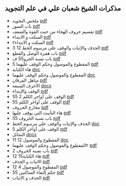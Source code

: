 ## مذكرات الشيخ شعبان علي في علم التجويد
- ملخص التجويد [pdf](Tajweed.pdf)
- باب السور [pdf](باب_السور.pdf)
- تقسيم حروف الهجاء من حيث القوة والضعف [pdf](تقسيم_حروف_الهجاء_من_حيث_القوة_والضعف.pdf)
- السكت و الابتداء [pdf](السكت_و_الابتداء.pdf)
- السكت و الابتداء٢ [pdf](السكت-و-الابتداء٢.pdf)
- 3  12 الحذف والإثبات والوقف على مرسوم الخط [pdf](3_-12_الحذف_والإثبات_والوقف_على_مرسوم_الخط.pdf)
- باب همزة الوصل والقطع [pdf](باب_همزة_الوصل_والقطع.pdf)
- باب نسبة الحرو55 ف [pdf](باب_نسبة_الحرو55_ف.pdf)
- 5 المقطوع والموصول وحكم الوقف عليهما [pdf](5_المقطوع_والموصول_وحكم_الوقف_عليهما.pdf)
- هاء الكناية [doc](هاء_الكناية.doc)
- المقطوع والموصول وحكم الوقف عليهما [doc](المقطوع_والموصول_وحكم_الوقف_عليهما.doc)
- مناهل الفرقان [pdf](مناهل-الفرقان.pdf)
- الأحرف السبعة [docx](الأحرف_السبعة.docx)
- الوقف والإبتداء [pdf](الوقف_والإبتداء.pdf)
- الوقف على أواخر الكلم 2 55    [pdf](الوقف_على_أواخر_الكلم_2-55_-_.pdf)
- 55 الوقف على أواخر الكلم [pdf](55_الوقف_على_أواخر_الكلم.pdf)
- مخارج الحروف [pdf](مخارج_الحروف.pdf)
- هاء التأنيث التي يوقف عليها [pdf](هاء-التأنيث-التي-يوقف-عليها.pdf)
- 55 باب نسبة الحروف [pdf](55_باب_نسبة_الحروف.pdf)
- الحذف والإثبات والوقف على مرسوم الخط [doc](الحذف_والإثبات_والوقف_على_مرسوم_الخط.doc)
- الوقف على أواخر الكلم 5 [pdf](الوقف_على_أواخر_الكلم_5.pdf)
- التماثل [docx](التماثل.docx)
- المقطوع والموصول 12 11 [doc](المقطوع_والموصول_12-11.doc)
- ٢المقطوع والموصول وحكم الوقف عليهما [pdf](٢المقطوع_والموصول_وحكم_الوقف_عليهما.pdf)
- 2 باب نسبة الحروف [pdf](2_باب_نسبة_الحروف.pdf)
- هاء الكناية15 12  [pdf](هاء_الكناية15-12_.pdf)
- الاثبات و الحذف [pdf](الاثبات_و_الحذف.pdf)
- المقطوع والموصول 4 12 [pdf](المقطوع_والموصول_4-12.pdf)
- حكم إلتقاء الساكنين 55 [pdf](حكم_إلتقاء_الساكنين_55.pdf)
- الحذف و الاثبات [pdf](الحذف-و-الاثبات.pdf)
